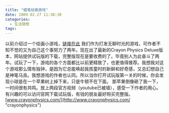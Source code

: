 ```yaml
---
title: "蜡笔绘画游戏"
date: 2009-02-27 11:38:30
categories:
  - 生活随想
tags:
---
```


以前介绍过一个绘画小游戏，[链接在此](http://www.coletree.com/weblog/2008/213/) [](http://www.coletree.com/weblog/2008/213/ "不无聊的游戏")我们作为打发无聊时光的游戏，可作者不知不觉的又为自己这个事努力了两年。现在出了最新的Crayon Physics Deluxe版本，网站提供试玩版的下载，完整版现在是要收费的了。毕竟别人为此奋斗了两年。试玩了一下，游戏的各个方面都比以前更精致了，也更值得推荐。我想我对这个游戏那么情有独钟，是因为它总能唤起我孩童时的新鲜和好奇感，又总幻想自己是神笔马良。我想游戏的作者也认同。所以当你打开试玩版第一关的时候，你会发现小球是在一个苹果树上掉下来，只是牛顿不在下面。 那苹果倒像砸了我一下，一时间很有共鸣。放上两段官方视频（youtube已被墙），感受一下作者的用心。有兴趣的可以访问官网下载试玩版，有钱的朋友最好购买完整版。[www.crayonphysics.com/](http://www.crayonphysics.com/ "crayonphysics")